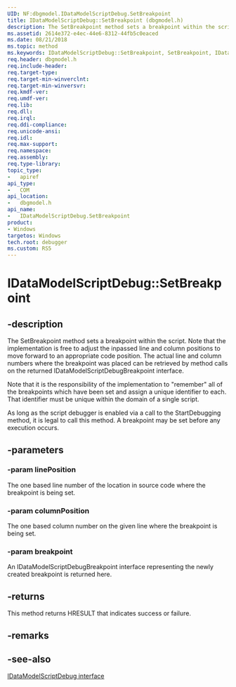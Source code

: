```yaml
---
UID: NF:dbgmodel.IDataModelScriptDebug.SetBreakpoint
title: IDataModelScriptDebug::SetBreakpoint (dbgmodel.h)
description: The SetBreakpoint method sets a breakpoint within the script.
ms.assetid: 2614e372-e4ec-44e6-8312-44fb5c0eaced
ms.date: 08/21/2018
ms.topic: method
ms.keywords: IDataModelScriptDebug::SetBreakpoint, SetBreakpoint, IDataModelScriptDebug.SetBreakpoint, IDataModelScriptDebug::SetBreakpoint, IDataModelScriptDebug.SetBreakpoint
req.header: dbgmodel.h
req.include-header:
req.target-type:
req.target-min-winverclnt:
req.target-min-winversvr:
req.kmdf-ver:
req.umdf-ver:
req.lib:
req.dll:
req.irql: 
req.ddi-compliance:
req.unicode-ansi:
req.idl:
req.max-support:
req.namespace:
req.assembly:
req.type-library: 
topic_type: 
-	apiref
api_type: 
-	COM
api_location: 
-	dbgmodel.h
api_name: 
-	IDataModelScriptDebug.SetBreakpoint
product:
- Windows
targetos: Windows
tech.root: debugger
ms.custom: RS5
---
```


# IDataModelScriptDebug::SetBreakpoint


## -description

The SetBreakpoint method sets a breakpoint within the script. Note that the implementation is free to adjust the inpassed line and column positions to move forward to an appropriate code position. The actual line and column numbers where the breakpoint was placed can be retrieved by method calls on the returned IDataModelScriptDebugBreakpoint interface. 

Note that it is the responsibility of the implementation to "remember" all of the breakpoints which have been set and assign a unique identifier to each. That identifier must be unique within the domain of a single script. 

As long as the script debugger is enabled via a call to the StartDebugging method, it is legal to call this method. A breakpoint may be set before any execution occurs. 

## -parameters

### -param linePosition
The one based line number of the location in source code where the breakpoint is being set.

### -param columnPosition
The one based column number on the given line where the breakpoint is being set.

### -param breakpoint
An IDataModelScriptDebugBreakpoint interface representing the newly created breakpoint is returned here.


## -returns

This method returns HRESULT that indicates success or failure.

## -remarks

## -see-also

[IDataModelScriptDebug interface](nn-dbgmodel-idatamodelscriptdebug.md)
